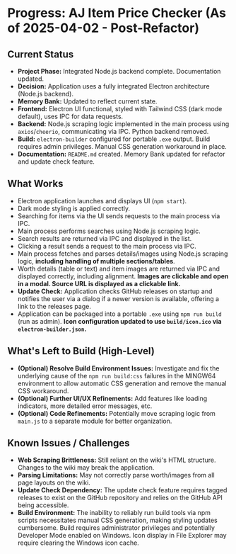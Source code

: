 # Progress: AJ Item Price Checker (As of 2025-04-02 - Post-Refactor)

## Current Status

*   **Project Phase:** Integrated Node.js backend complete. Documentation updated.
*   **Decision:** Application uses a fully integrated Electron architecture (Node.js backend).
*   **Memory Bank:** Updated to reflect current state.
*   **Frontend:** Electron UI functional, styled with Tailwind CSS (dark mode default), uses IPC for data requests.
*   **Backend:** Node.js scraping logic implemented in the main process using `axios`/`cheerio`, communicating via IPC. Python backend removed.
 *   **Build:** `electron-builder` configured for portable `.exe` output. Build requires admin privileges. Manual CSS generation workaround in place.
 *   **Documentation:** `README.md` created. Memory Bank updated for refactor and update check feature.

## What Works

*   Electron application launches and displays UI (`npm start`).
*   Dark mode styling is applied correctly.
*   Searching for items via the UI sends requests to the main process via IPC.
*   Main process performs searches using Node.js scraping logic.
*   Search results are returned via IPC and displayed in the list.
*   Clicking a result sends a request to the main process via IPC.
*   Main process fetches and parses details/images using Node.js scraping logic, **including handling of multiple sections/tables**.
 *   Worth details (table or text) and item images are returned via IPC and displayed correctly, including alignment. **Images are clickable and open in a modal. Source URL is displayed as a clickable link.**
 *   **Update Check:** Application checks GitHub releases on startup and notifies the user via a dialog if a newer version is available, offering a link to the releases page.
 *   Application can be packaged into a portable `.exe` using `npm run build` (run as admin). **Icon configuration updated to use `build/icon.ico` via `electron-builder.json`.**

## What's Left to Build (High-Level)

*   **(Optional) Resolve Build Environment Issues:** Investigate and fix the underlying cause of the `npm run build:css` failures in the MINGW64 environment to allow automatic CSS generation and remove the manual CSS workaround.
*   **(Optional) Further UI/UX Refinements:** Add features like loading indicators, more detailed error messages, etc.
*   **(Optional) Code Refinements:** Potentially move scraping logic from `main.js` to a separate module for better organization.

## Known Issues / Challenges

*   **Web Scraping Brittleness:** Still reliant on the wiki's HTML structure. Changes to the wiki may break the application.
 *   **Parsing Limitations:** May not correctly parse worth/images from all page layouts on the wiki.
 *   **Update Check Dependency:** The update check feature requires tagged releases to exist on the GitHub repository and relies on the GitHub API being accessible.
 *   **Build Environment:** The inability to reliably run build tools via npm scripts necessitates manual CSS generation, making styling updates cumbersome. Build requires administrator privileges and potentially Developer Mode enabled on Windows. Icon display in File Explorer may require clearing the Windows icon cache.
